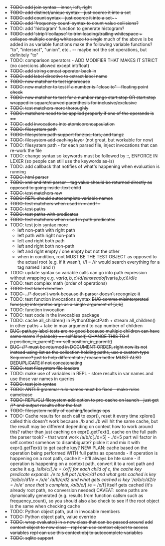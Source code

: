 * ~~TODO: add join syntax - inner, left, right~~
* ~~TODO: add distinct/unique syntax - just coerce it into a set~~
* ~~TODO: add count syntax - just coerce it into a set~~~~
* ~~TODO: add 'frequency count' syntax to count value collisions?~~
* TODO: add 'histogram' function to generate histogram?
* ~~TODO: add 'strip'/'collapse' to trim leading/trailing whitespace + collapse multiple contig whitespace to single~~
  much of the above is be added in as variable functions
    make the following variable functions? "to", "intersect", "union", etc.. -- maybe not the set operations, but definitely "to"
* TODO: comparison operators - ADD MODIFIER THAT MAKES IT STRICT (no coercions allowed except int/float)
* ~~TODO: add string concat operator back in~~
* ~~TODO: add label directive to extract label name~~
* ~~TODO: new matcher to test ignorecase~~
* ~~TODO: new matcher to test if a number is "close to" - floating point check~~
* ~~TODO: new matcher to test for a number range  start:stop OR start:stop wrapped in square/curved parenthesis for inclusive/exclusive~~
* ~~TODO: test matchers more thoroughly~~
* ~~TODO: matchers need to be applied properly if one of the operands is ==~~
* ~~TODO: add invocations into atomicorencapsulation~~
* ~~TODO: filesystem path~~
* ~~TODO: filesystem path support for zips, tars, and tar.gz~~
* ~~TODO: filesystem add caching layer~~ (not great, but workable for now)
* TODO: filesystem path - for each parsed file, inject invocations that can re-work the file
* TODO: change syntax so keywords must be followed by ::, ENFORCE IN LEXER (so people can still use the keywords as-is)
* TODO: add callback that notifies of what's happening when evaluation is running
* ~~TODO: html parser~~
* ~~TODO: xml and html parser - tag value should be returned directly as opposed to going inside .text child~~
* ~~TODO: test matchers raw~~
* ~~TODO: REPL should autocomplete variable names~~
* ~~TODO: test matchers when used in = and !=~~
* ~~TODO: test paths~~
* ~~TODO: test paths with predicates~~
* ~~TODO: test matchers when used in path predicates~~
* TODO: test join syntax more
  * left non-path with right path
  * left path with right non-path
  * left and right both path
  * left and right both non-path
  * left and right empty / one empty but not the other
  * when in condition, root MUST BE THE TEST OBJECT as opposed to the actual root (e.g. if it wasn't, //l = //r would search everything for a tag named l and r)
* TODO: update syntax so variable calls can go into path expression without wrapping e.g. $var(a,b,c)/d/e instead of ($var(a,b,c))/d/e 
* TODO: test complex math (order of operations)
* ~~TODO: test label directive~~
* ~~TODO: ../* doesn't work because th parser doesn't recognize it~~
* TODO: test function invocations syntax
    ~~BUG comma misinterpreted func(a,b) interpretes args as a single argument of [a,b]~~
* TODO: function invocation 
* TODO: test code in the invocables package
* TODO: cache all_children() in PythonObjectPath + stream all_children() in other paths + take in max argument to cap number of children
* ~~BUG: path.py label tests are no good because multiple children can have same mame~~
     ~~if p.label() == self.label()    CHANGE THIS TO    if p.position_in_parent() == self.position_in_parent()~~
* ~~BUG: //* must be returned in DOCUMENT ORDER, right now its not~~
   ~~instead using list as the collection holding paths, use a custom type Sequence? just to help differentiate / reason better~~
   ~~MUST ALSO DEDUPLICATE if not concatenating~~
* ~~TODO: test filesystem file loaders~~
* TODO: make use of variables in REPL - store results in var names and use those var names in queries
* ~~TODO: test join syntax~~
* ~~TODO: ANTLR grammar rule names must be fixed - make rules camelcase~~
* ~~TODO: REPL/CLI filesystem add option to pre-cache on launch - just get //* and output results after the fact~~
* ~~TODO: filesystem notify of caching/loadings ops~~
* TODO: Cache results for each call to expr(), reset it every time xplore() called
    this doesn't work because ./b and ./b will hit the same cache, but the result may be different depending on context
    how to work around this?
      rather than just caching on expr().getText(), cache on the full path the parser took? - that wont work /a/b/c[./d=5] - ./d=5 part wil
    factor in self.context somehow to disambiguate? pickle it and mix it with expr().getText() to get cache key?
    NEW PLAN:
      cache based on the operation being performed WITH full paths as operands
          - if operation is happening on a root path, cache it - it'll always be hte same
          - if operation is happening on a context path, convert it to a root path and cache it
       e.g. /a/b/c/*[./e = /x/f]
         for each child of c, the cache key predicate expands ./e to full pat
            /a/b/c/d1 and what gets cached is key '/a/b/c/d1/e = /x/e'
            /a/b/c/d2 and what gets cached is key '/a/b/c/d2/e = /x/e'
         once that's complete, /a/b/c/*[./e = /x/f] itself gets cached (it's already root path, no conversion needed)
       CAVEAT: some paths are dynamically generated (e.g. results from function callsm such as frequency_count), so you should also also check to see if the root object is the same when checking cache 
* TODO: Python object path, put in invocable members
* TODO: Python object path, value override
* ~~TODO: wrap evaluate() in a new class that can be passed around~~
    ~~add context object to new class - repl can use context object to access variables~~
    ~~repl can use this context obj to autocomplete variables~~
* ~~TODO: sqlite support~~